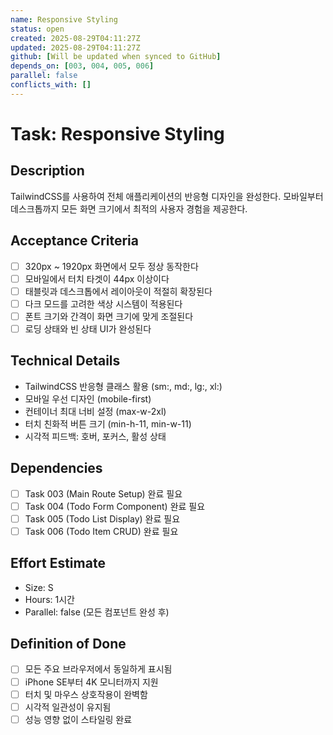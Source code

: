 ```yaml
---
name: Responsive Styling
status: open
created: 2025-08-29T04:11:27Z
updated: 2025-08-29T04:11:27Z
github: [Will be updated when synced to GitHub]
depends_on: [003, 004, 005, 006]
parallel: false
conflicts_with: []
---
```


# Task: Responsive Styling

## Description
TailwindCSS를 사용하여 전체 애플리케이션의 반응형 디자인을 완성한다. 모바일부터 데스크톱까지 모든 화면 크기에서 최적의 사용자 경험을 제공한다.

## Acceptance Criteria
- [ ] 320px ~ 1920px 화면에서 모두 정상 동작한다
- [ ] 모바일에서 터치 타겟이 44px 이상이다
- [ ] 태블릿과 데스크톱에서 레이아웃이 적절히 확장된다
- [ ] 다크 모드를 고려한 색상 시스템이 적용된다
- [ ] 폰트 크기와 간격이 화면 크기에 맞게 조절된다
- [ ] 로딩 상태와 빈 상태 UI가 완성된다

## Technical Details
- TailwindCSS 반응형 클래스 활용 (sm:, md:, lg:, xl:)
- 모바일 우선 디자인 (mobile-first)
- 컨테이너 최대 너비 설정 (max-w-2xl)
- 터치 친화적 버튼 크기 (min-h-11, min-w-11)
- 시각적 피드백: 호버, 포커스, 활성 상태

## Dependencies
- [ ] Task 003 (Main Route Setup) 완료 필요
- [ ] Task 004 (Todo Form Component) 완료 필요
- [ ] Task 005 (Todo List Display) 완료 필요
- [ ] Task 006 (Todo Item CRUD) 완료 필요

## Effort Estimate
- Size: S
- Hours: 1시간
- Parallel: false (모든 컴포넌트 완성 후)

## Definition of Done
- [ ] 모든 주요 브라우저에서 동일하게 표시됨
- [ ] iPhone SE부터 4K 모니터까지 지원
- [ ] 터치 및 마우스 상호작용이 완벽함
- [ ] 시각적 일관성이 유지됨
- [ ] 성능 영향 없이 스타일링 완료